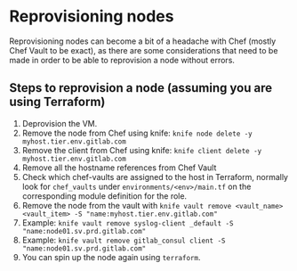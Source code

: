 # Reprovisioning nodes

Reprovisioning nodes can become a bit of a headache with Chef (mostly Chef Vault to be exact), as there are some considerations that need to be made in order to be able to reprovision a node without errors.

## Steps to reprovision a node (assuming you are using Terraform)

1. Deprovision the VM.
1. Remove the node from Chef using knife: `knife node delete -y myhost.tier.env.gitlab.com`
1. Remove the client from Chef using knife: `knife client delete -y myhost.tier.env.gitlab.com`
1. Remove all the hostname references from Chef Vault
  1. Check which chef-vaults are assigned to the host in Terraform, normally look for `chef_vaults` under `environments/<env>/main.tf` on the corresponding module definition for the role.
  1. Remove the node from the vault with `knife vault remove <vault_name> <vault_item> -S "name:myhost.tier.env.gitlab.com"`
  1. Example: `knife vault remove syslog-client _default -S "name:node01.sv.prd.gitlab.com"`
  1. Example: `knife vault remove gitlab_consul client -S "name:node01.sv.prd.gitlab.com"`
1. You can spin up the node again using `terraform`.
